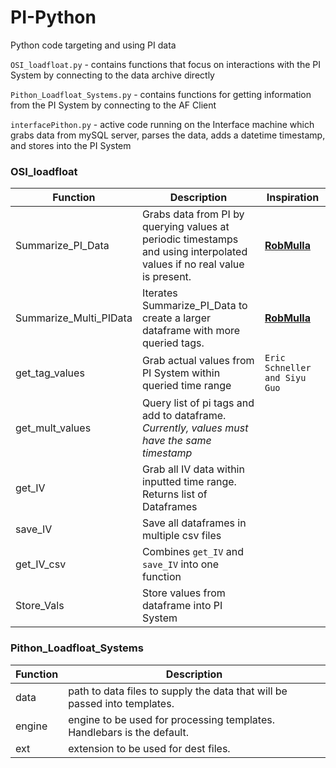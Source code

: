 # PI-Python
Python code targeting and using PI data

`OSI_loadfloat.py` - contains functions that focus on interactions with the PI System by connecting to the data archive directly

`Pithon_Loadfloat_Systems.py` - contains functions for getting information from the PI System by connecting to the AF Client

`interfacePithon.py` - active code running on the Interface machine which grabs data from mySQL server, parses the data, adds a datetime timestamp, and stores into the PI System

### OSI_loadfloat

| Function | Description | Inspiration |
| ------ | ----------- | --------- |
| Summarize_PI_Data   | Grabs data from PI by querying values at periodic timestamps and using interpolated values if no real value is present. | __[RobMulla](https://github.com/RobMulla/PIMachineLearning/blob/master/Code/OSI.py)__
| Summarize_Multi_PIData | Iterates Summarize_PI_Data to create a larger dataframe with more queried tags. | __[RobMulla](https://github.com/RobMulla/PIMachineLearning/blob/master/Code/OSI.py)__
| get_tag_values  | Grab actual values from PI System within queried time range | `Eric Schneller and Siyu Guo`
| get_mult_values  | Query list of pi tags and add to dataframe. *Currently, values must have the same timestamp* | |  
| get_IV  | Grab all IV data within inputted time range. Returns list of Dataframes | |  
| save_IV  | Save all dataframes in multiple csv files | | 
| get_IV_csv  | Combines `get_IV` and `save_IV` into one function| | 
| Store_Vals  | Store values from dataframe into PI System| | 


### Pithon_Loadfloat_Systems

| Function | Description |
| ------ | ----------- |
| data   | path to data files to supply the data that will be passed into templates. |
| engine | engine to be used for processing templates. Handlebars is the default. |
| ext    | extension to be used for dest files. |
